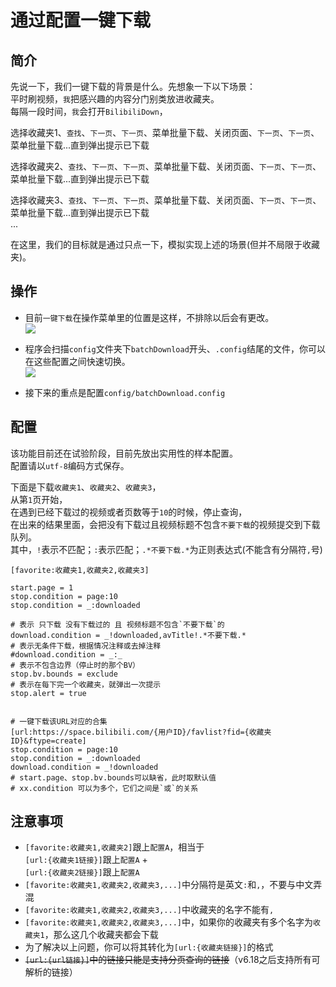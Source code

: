 # 通过配置一键下载

## 简介  
先说一下，我们一键下载的背景是什么。先想象一下以下场景：    
平时刷视频，`我`把感兴趣的内容分门别类放进收藏夹。  
每隔一段时间，`我`会打开`BilibiliDown`，  

选择收藏夹1、`查找`、`下一页`、`下一页`、菜单批量下载、关闭页面、`下一页`、`下一页`、菜单批量下载...直到弹出提示已下载  

选择收藏夹2、`查找`、`下一页`、`下一页`、菜单批量下载、关闭页面、`下一页`、`下一页`、菜单批量下载...直到弹出提示已下载  

选择收藏夹3、`查找`、`下一页`、`下一页`、菜单批量下载、关闭页面、`下一页`、`下一页`、菜单批量下载...直到弹出提示已下载  
...

在这里，我们的目标就是通过只点一下，模拟实现上述的场景(但并不局限于收藏夹)。  

## 操作  
+ 目前`一键下载`在操作菜单里的位置是这样，不排除以后会有更改。  
![](/img/batchDownload.png)

+ 程序会扫描`config`文件夹下`batchDownload`开头、`.config`结尾的文件，你可以在这些配置之间快速切换。  
![](/img/batchDownload-select.png)  

+ 接下来的重点是配置`config/batchDownload.config`


## 配置  
该功能目前还在试验阶段，目前先放出实用性的样本配置。   
配置请以`utf-8`编码方式保存。  

下面是下载`收藏夹1`、`收藏夹2`、`收藏夹3`，   
从第`1`页开始，  
在遇到已经下载过的视频或者页数等于`10`的时候，停止查询，    
在出来的结果里面，会把没有下载过且视频标题不包含`不要下载`的视频提交到下载队列。  
其中，`!`表示不匹配；`:`表示匹配；`.*不要下载.*`为正则表达式(不能含有分隔符`,`号)
```
[favorite:收藏夹1,收藏夹2,收藏夹3]

start.page = 1
stop.condition = page:10
stop.condition = _:downloaded

# 表示 只下载 没有下载过的 且 视频标题不包含`不要下载`的
download.condition = _!downloaded,avTitle!.*不要下载.*
# 表示无条件下载，根据情况注释或去掉注释 
#download.condition = _:_
# 表示不包含边界（停止时的那个BV）
stop.bv.bounds = exclude
# 表示在每下完一个收藏夹，就弹出一次提示
stop.alert = true


# 一键下载该URL对应的合集
[url:https://space.bilibili.com/{用户ID}/favlist?fid={收藏夹ID}&ftype=create]
stop.condition = page:10
stop.condition = _:downloaded
download.condition = _!downloaded
# start.page、stop.bv.bounds可以缺省，此时取默认值
# xx.condition 可以为多个，它们之间是`或`的关系
```

## 注意事项
+ `[favorite:收藏夹1,收藏夹2]`跟上`配置A`，相当于   
    `[url:{收藏夹1链接}]`跟上`配置A`  +   
    `[url:{收藏夹2链接}]`跟上`配置A`
+ `[favorite:收藏夹1,收藏夹2,收藏夹3,...]`中分隔符是英文`:`和`,`，不要与中文弄混
+ `[favorite:收藏夹1,收藏夹2,收藏夹3,...]`中收藏夹的名字不能有`,`  
+ `[favorite:收藏夹1,收藏夹2,收藏夹3,...]`中，如果你的收藏夹有多个名字为`收藏夹1`，那么这几个收藏夹都会下载  
+ 为了解决以上问题，你可以将其转化为`[url:{收藏夹链接}]`的格式  
+ ~~`[url:{url链接}]`中的链接只能是支持分页查询的链接~~（v6.18之后支持所有可解析的链接）